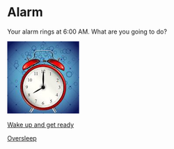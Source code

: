 # Alarm

Your alarm rings at 6:00 AM. What are you going to do?

![Alarm](images/68747470733a2f2f766563746f72706f7274616c2e636f6d2f73746f726167652f616c61726d2d636c6f636b2d766563746f725f325f31323432322e6a7067.png)

[Wake up and get ready](simulations/school.md)

[Oversleep](simulations/late-to-school.md)


